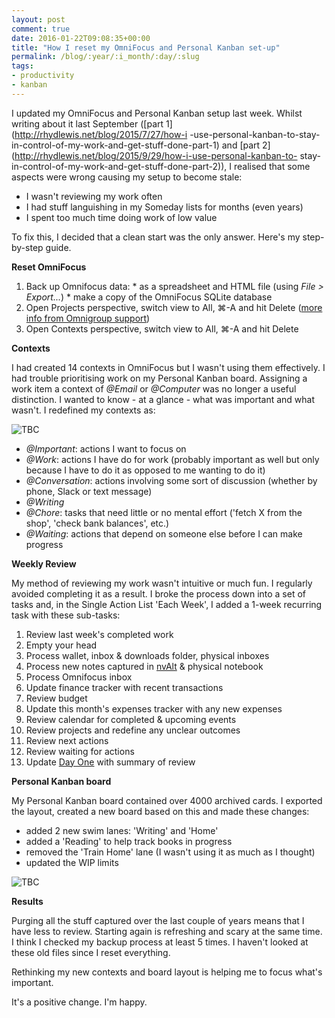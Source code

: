 ```yaml
---
layout: post
comment: true
date: 2016-01-22T09:08:35+00:00
title: "How I reset my OmniFocus and Personal Kanban set-up"
permalink: /blog/:year/:i_month/:day/:slug
tags:
- productivity
- kanban
---
```

I updated my OmniFocus and Personal Kanban setup last week. Whilst writing
about it last September ([part 1](http://rhydlewis.net/blog/2015/7/27/how-i
-use-personal-kanban-to-stay-in-control-of-my-work-and-get-stuff-done-part-1)
and [part 2](http://rhydlewis.net/blog/2015/9/29/how-i-use-personal-kanban-to-
stay-in-control-of-my-work-and-get-stuff-done-part-2)), I realised that some
aspects were wrong causing my setup to become stale:

  * I wasn't reviewing my work often
  * I had stuff languishing in my Someday lists for months (even years)
  * I spent too much time doing work of low value

To fix this, I decided that a clean start was the only answer. Here's my step-
by-step guide.

**Reset OmniFocus**

  1. Back up Omnifocus data: 
    * as a spreadsheet and HTML file (using _File > Export..._)
    * make a copy of the OmniFocus SQLite database 
  2. Open Projects perspective, switch view to All, ⌘-A and hit Delete ([more info from Omnigroup support](https://support.omnigroup.com/omnifocus-reset-database/))
  3. Open Contexts perspective, switch view to All, ⌘-A and hit Delete

**Contexts**

I had created 14 contexts in OmniFocus but I wasn't using them effectively. I
had trouble prioritising work on my Personal Kanban board. Assigning a work
item a context of _@Email_ or _@Computer_ was no longer a useful distinction.
I wanted to know - at a glance - what was important and what wasn't. I
redefined my contexts as:

<img src="/img/1453453409396-img.png" class="img-fluid" alt="TBC" loading="lazy">

  * _@Important_: actions I want to focus on
  * _@Work_: actions I have do for work (probably important as well but only because I have to do it as opposed to me wanting to do it)
  * _@Conversation_: actions involving some sort of discussion (whether by phone, Slack or text message)
  * _@Writing_
  * _@Chore_: tasks that need little or no mental effort ('fetch X from the shop', 'check bank balances', etc.)
  * _@Waiting_: actions that depend on someone else before I can make progress

**Weekly Review**

My method of reviewing my work wasn't intuitive or much fun. I regularly
avoided completing it as a result. I broke the process down into a set of
tasks and, in the Single Action List 'Each Week', I added a 1-week recurring
task with these sub-tasks:

  1. Review last week's completed work
  2. Empty your head
  3. Process wallet, inbox & downloads folder, physical inboxes
  4. Process new notes captured in [nvAlt](http://brettterpstra.com/project/nvalt/) & physical notebook
  5. Process Omnifocus inbox
  6. Update finance tracker with recent transactions
  7. Review budget
  8. Update this month's expenses tracker with any new expenses
  9. Review calendar for completed & upcoming events
  10. Review projects and redefine any unclear outcomes
  11. Review next actions
  12. Review waiting for actions
  13. Update [Day One](http://dayoneapp.com) with summary of review

**Personal Kanban board**

My Personal Kanban board contained over 4000 archived cards. I exported the
layout, created a new board based on this and made these changes:

  * added 2 new swim lanes: 'Writing' and 'Home'
  * added a 'Reading' to help track books in progress
  * removed the 'Train Home' lane (I wasn't using it as much as I thought)
  * updated the WIP limits
<img src="/img/1453453628228-img.png" class="img-fluid" alt="TBC" loading="lazy">

**Results**

Purging all the stuff captured over the last couple of years means that I have
less to review. Starting again is refreshing and scary at the same time. I
think I checked my backup process at least 5 times. I haven't looked at these
old files since I reset everything.

Rethinking my new contexts and board layout is helping me to focus what's
important.

It's a positive change. I'm happy.

